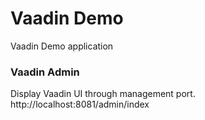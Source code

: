 Vaadin Demo
============================

Vaadin Demo application


### Vaadin Admin

Display Vaadin UI through management port. http://localhost:8081/admin/index
